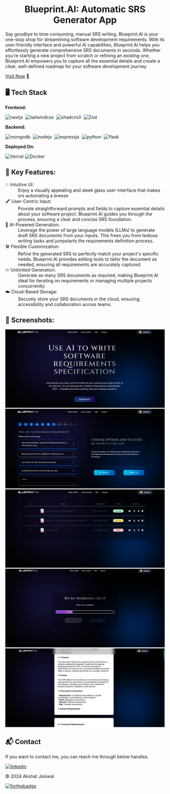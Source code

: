 <h1 align="center">Blueprint.AI: Automatic SRS Generator App</h1>

<p>Say goodbye to time-consuming, manual SRS writing. Blueprint.AI is your one-stop shop for streamlining software development requirements. With its user-friendly interface and powerful AI capabilities, Blueprint.AI helps you effortlessly generate comprehensive SRS documents in seconds. Whether you're starting a new project from scratch or refining an existing one, Blueprint.AI empowers you to capture all the essential details and create a clear, well-defined roadmap for your software development journey</p>

[Visit Now]() 🚀

## 🖥️ Tech Stack
**Frontend:**

![nextjs](https://img.shields.io/badge/next%20js-000000?style=for-the-badge&logo=nextdotjs&logoColor=white)&nbsp;
![tailwindcss](https://img.shields.io/badge/Tailwind_CSS-38B2AC?style=for-the-badge&logo=tailwind-css&logoColor=white)&nbsp;
![shadcnUI](https://img.shields.io/badge/shadcn%2Fui-000000?style=for-the-badge&logo=shadcnui&logoColor=white)&nbsp;
![Zod](https://img.shields.io/badge/Zod-000000?style=for-the-badge&logo=zod&logoColor=3068B7)&nbsp;

**Backend:**

![mongodb](https://img.shields.io/badge/MongoDB-4EA94B?style=for-the-badge&logo=mongodb&logoColor=white)&nbsp;
![nodejs](https://img.shields.io/badge/Node.js-43853D?style=for-the-badge&logo=node.js&logoColor=white)&nbsp;
![expressjs](https://img.shields.io/badge/Express.js-F7DF1E?style=for-the-badge&logo=express&logoColor=black)&nbsp;
![python](https://img.shields.io/badge/Python-3776AB?style=for-the-badge&logo=python&logoColor=white)&nbsp;
![flask](https://img.shields.io/badge/Flask-000000?style=for-the-badge&logo=flask&logoColor=white)&nbsp;

**Deployed On:**

![Vercel](https://img.shields.io/badge/Vercel-000000?style=for-the-badge&logo=vercel&logoColor=white)
![Docker](https://img.shields.io/badge/Docker-2CA5E0?style=for-the-badge&logo=docker&logoColor=white)


## 📌 Key Features:
<dl>
<dt>✨ Intuitive UI: </dt><dd> Enjoy a visually appealing and sleek glass user-interface that makes srs automating a breeze</dd>

<dt>🖋️ User-Centric Input:</dt>
<dd> Provide straightforward prompts and fields to capture essential details about your software project. Blueprint.AI guides you through the process, ensuring a clear and concise SRS foundation.</dd>

<dt>🤖 AI-Powered Generation:</dt>
<dd> Leverage the power of large language models (LLMs) to generate draft SRS documents from your inputs. This frees you from tedious writing tasks and jumpstarts the requirements definition process.</dd>

<dt>🛠️ Flexible Customization:</dt>
<dd> Refine the generated SRS to perfectly match your project's specific needs. Blueprint.AI provides editing tools to tailor the document as needed, ensuring all requirements are accurately captured.</dd>

<dt>♾️ Unlimited Generation:</dt>
<dd> Generate as many SRS documents as required, making Blueprint.AI ideal for iterating on requirements or managing multiple projects concurrently.</dd>

<dt>☁️ Cloud-Based Storage:</dt>
<dd> Securely store your SRS documents in the cloud, ensuring accessibility and collaboration across teams.</dd>
</dl>

## 📌 Screenshots:
![home](/img/home.png)
![generate](/img/generate.png)
![user](/img/user.png)
![workspace](/img/workspace.png)
![view](/img/view.png)

<h2>📬 Contact</h2>

If you want to contact me, you can reach me through below handles.

[![linkedin](https://img.shields.io/badge/LinkedIn-0077B5?style=for-the-badge&logo=linkedin&logoColor=white)](https://www.linkedin.com/in/akshat-jaiswal-4664a2197)

© 2024 Akshat Jaiswal


[![forthebadge](https://forthebadge.com/images/badges/built-with-love.svg)](https://forthebadge.com)
